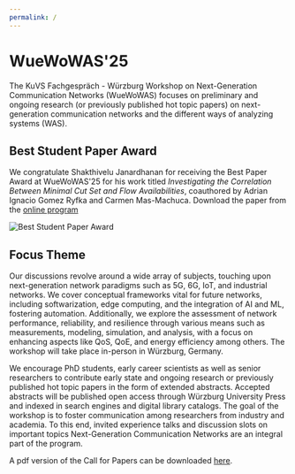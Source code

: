 ```yaml
---
permalink: /   
---
```

# WueWoWAS'25

The KuVS Fachgespräch - Würzburg Workshop on Next-Generation Communication Networks (WueWoWAS) focuses on preliminary and ongoing research (or previously published hot topic papers) on next-generation communication networks and the different ways of analyzing systems (WAS).

## Best Student Paper Award
We congratulate Shakthivelu Janardhanan for receiving the Best Paper Award at WueWoWAS'25 for his work titled *Investigating the Correlation Between Minimal Cut Set and Flow Availabilities*, coauthored by Adrian Ignacio Gomez Ryfka and Carmen Mas-Machuca. Download the paper from the [online program](/WueWoWAS2025/detailed_program/)

<img src="{{ '/assets/images/WueWoWAS25-BestStudentPaperAward.png' | relative_url }}" alt="Best Student Paper Award">

## Focus Theme
Our discussions revolve around a wide array of subjects, touching upon next-generation network paradigms such as 5G, 6G, IoT, and industrial networks. We cover conceptual frameworks vital for future networks, including softwarization, edge computing, and the integration of AI and ML, fostering automation. Additionally, we explore the assessment of network performance, reliability, and resilience through various means such as measurements, modeling, simulation, and analysis, with a focus on enhancing aspects like QoS, QoE, and energy efficiency among others. The workshop will take place in-person in Würzburg, Germany.

We encourage PhD students, early career scientists as well as senior researchers to contribute early state and ongoing research or previously published hot topic papers in the form of extended abstracts. Accepted abstracts will be published open access through Würzburg University Press and indexed in search engines and digital library catalogs. The goal of the workshop is to foster communication among researchers from industry and academia. To this end, invited experience talks and discussion slots on important topics Next-Generation Communication Networks are an integral part of the program.

A pdf version of the Call for Papers can be downloaded <a href="./assets/forms/wuewowas25_cfp_flyer.pdf"> here</a>.
